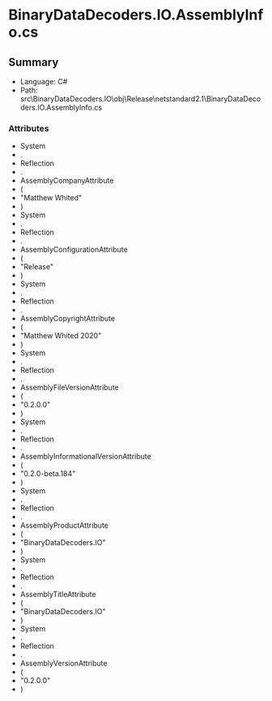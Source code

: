 ﻿# BinaryDataDecoders.IO.AssemblyInfo.cs

## Summary

* Language: C#
* Path: src\BinaryDataDecoders.IO\obj\Release\netstandard2.1\BinaryDataDecoders.IO.AssemblyInfo.cs

### Attributes

 - System
 - .
 - Reflection
 - .
 - AssemblyCompanyAttribute
 - (
 - "Matthew Whited"
 - )
 - System
 - .
 - Reflection
 - .
 - AssemblyConfigurationAttribute
 - (
 - "Release"
 - )
 - System
 - .
 - Reflection
 - .
 - AssemblyCopyrightAttribute
 - (
 - "Matthew Whited 2020"
 - )
 - System
 - .
 - Reflection
 - .
 - AssemblyFileVersionAttribute
 - (
 - "0.2.0.0"
 - )
 - System
 - .
 - Reflection
 - .
 - AssemblyInformationalVersionAttribute
 - (
 - "0.2.0-beta.184"
 - )
 - System
 - .
 - Reflection
 - .
 - AssemblyProductAttribute
 - (
 - "BinaryDataDecoders.IO"
 - )
 - System
 - .
 - Reflection
 - .
 - AssemblyTitleAttribute
 - (
 - "BinaryDataDecoders.IO"
 - )
 - System
 - .
 - Reflection
 - .
 - AssemblyVersionAttribute
 - (
 - "0.2.0.0"
 - )

